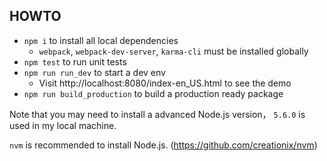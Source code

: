 ## HOWTO

* `npm i` to install all local dependencies
  * `webpack`, `webpack-dev-server`, `karma-cli` must be installed globally
* `npm test` to run unit tests
* `npm run run_dev` to start a dev env
  * Visit http://localhost:8080/index-en_US.html to see the demo
* `npm run build_production` to build a production ready package

Note that you may need to install a advanced Node.js version， `5.6.0` is used in my local machine.

`nvm` is recommended to install Node.js. (https://github.com/creationix/nvm)
